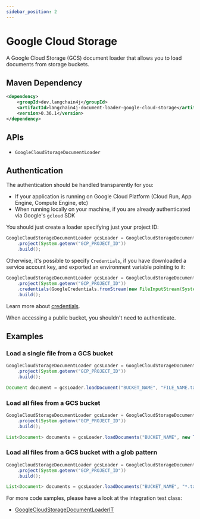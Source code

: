 ```yaml
---
sidebar_position: 2
---
```


# Google Cloud Storage

A Google Cloud Storage (GCS) document loader that allows you to load documents from storage buckets.

## Maven Dependency

```xml
<dependency>
    <groupId>dev.langchain4j</groupId>
    <artifactId>langchain4j-document-loader-google-cloud-storage</artifactId>
    <version>0.36.1</version>
</dependency>
```

## APIs

- `GoogleCloudStorageDocumentLoader`

## Authentication

The authentication should be handled transparently for you:
* If your application is running on Google Cloud Platform (Cloud Run, App Engine, Compute Engine, etc)
* When running locally on your machine, if you are already authenticated via Google's `gcloud` SDK

You should just create a loader specifying just your project ID:

```java
GoogleCloudStorageDocumentLoader gcsLoader = GoogleCloudStorageDocumentLoader.builder()
    .project(System.getenv("GCP_PROJECT_ID"))
    .build();
```

Otherwise, it's possible to specify `Credentials`, if you have downloaded a service account key, and exported an environment variable pointing to it:

```java
GoogleCloudStorageDocumentLoader gcsLoader = GoogleCloudStorageDocumentLoader.builder()
    .project(System.getenv("GCP_PROJECT_ID"))
    .credentials(GoogleCredentials.fromStream(new FileInputStream(System.getenv("GOOGLE_APPLICATION_CREDENTIALS"))))
    .build();
```

Learn more about [credentials](https://cloud.google.com/docs/authentication/application-default-credentials).

When accessing a public bucket, you shouldn't need to authenticate.

## Examples

### Load a single file from a GCS bucket

```java
GoogleCloudStorageDocumentLoader gcsLoader = GoogleCloudStorageDocumentLoader.builder()
    .project(System.getenv("GCP_PROJECT_ID"))
    .build();

Document document = gcsLoader.loadDocument("BUCKET_NAME", "FILE_NAME.txt", new TextDocumentParser());
```

### Load all files from a GCS bucket

```java
GoogleCloudStorageDocumentLoader gcsLoader = GoogleCloudStorageDocumentLoader.builder()
    .project(System.getenv("GCP_PROJECT_ID"))
    .build();

List<Document> documents = gcsLoader.loadDocuments("BUCKET_NAME", new TextDocumentParser());
```

### Load all files from a GCS bucket with a glob pattern

```java
GoogleCloudStorageDocumentLoader gcsLoader = GoogleCloudStorageDocumentLoader.builder()
    .project(System.getenv("GCP_PROJECT_ID"))
    .build();

List<Document> documents = gcsLoader.loadDocuments("BUCKET_NAME", "*.txt", new TextDocumentParser());
```

For more code samples, please have a look at the integration test class:
- [GoogleCloudStorageDocumentLoaderIT](https://github.com/langchain4j/langchain4j/blob/main/document-loaders/langchain4j-document-loader-google-cloud-storage/src/test/java/dev/langchain4j/data/document/loader/gcs/GoogleCloudStorageDocumentLoaderIT.java)
